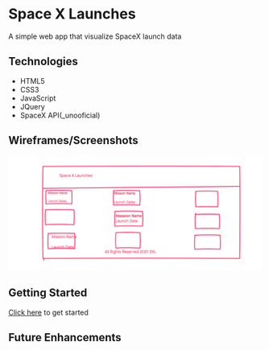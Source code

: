 # Space X Launches

A simple web app that visualize SpaceX launch data


## Technologies
- HTML5
- CSS3
- JavaScript
- JQuery
- SpaceX API(_unooficial)


## Wireframes/Screenshots
![wireframe](./imgs/wireframe.png)


## Getting Started
[Click here](#) to get started

## Future Enhancements

